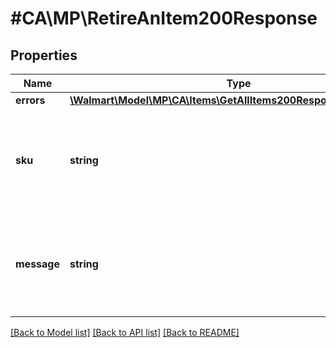 # #CA\MP\RetireAnItem200Response

## Properties

Name | Type | Description | Notes
------------ | ------------- | ------------- | -------------
**errors** | [**\Walmart\Model\MP\CA\Items\GetAllItems200ResponseErrorsInner[]**](GetAllItems200ResponseErrorsInner.md) |  | [optional]
**sku** | **string** | An arbitrary alphanumeric unique ID, specified by the seller, which identifies each item. |
**message** | **string** | Message confirming the deletion or retirement of an item from the Walmart Catalog | [optional]


[[Back to Model list]](../) [[Back to API list]](../../Api/CA/MP) [[Back to README]](../../README.md)
